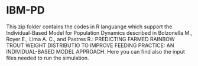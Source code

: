 # IBM-PD
This zip folder contains the codes in R languange which support the Individual-Based Model for Population Dynamics described in Bolzonella M., Royer E., Lima A. C., and Pastres R.: PREDICTING FARMED RAINBOW TROUT WEIGHT DISTRIBUTIO TO IMPROVE FEEDING PRACTICE: AN INDIVIDUAL-BASED MODEL APPROACH. 
Here you can find also the input files needed to run the simulation.
